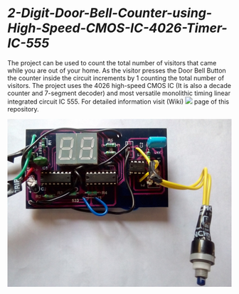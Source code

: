 # _2-Digit-Door-Bell-Counter-using-High-Speed-CMOS-IC-4026-Timer-IC-555_
The project can be used to count the total number of visitors that came while you are out of your home. As the visitor presses the Door Bell Button the counter inside the circuit increments by 1 counting the total number of visitors. The project uses the 4026 high-speed CMOS IC (It is also a decade counter and 7-segment decoder) and most versatile monolithic timing linear integrated circuit IC 555.
For detailed information visit (Wiki) ![](https://github.com/pranavkhatale/2-Digit-Door-Bell-Counter-using-High-Speed-CMOS-IC-4026-Timer-IC-555/wiki) page of this repository.

![](https://github.com/pranavkhatale/2-Digit-Door-Bell-Counter-using-High-Speed-CMOS-IC-4026-Timer-IC-555/blob/master/Final%20Project%20Image.jpg?raw=true)
